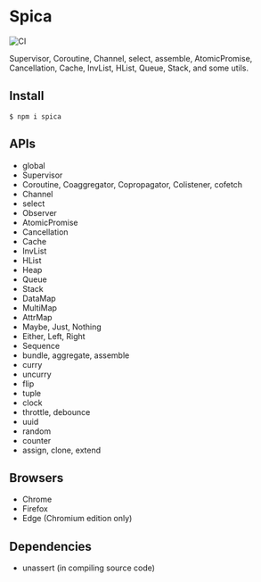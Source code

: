 # Spica

![CI](https://github.com/falsandtru/spica/workflows/CI/badge.svg)

Supervisor, Coroutine, Channel, select, assemble, AtomicPromise, Cancellation, Cache, InvList, HList, Queue, Stack, and some utils.

## Install

```
$ npm i spica
```

## APIs

- global
- Supervisor
- Coroutine, Coaggregator, Copropagator, Colistener, cofetch
- Channel
- select
- Observer
- AtomicPromise
- Cancellation
- Cache
- InvList
- HList
- Heap
- Queue
- Stack
- DataMap
- MultiMap
- AttrMap
- Maybe, Just, Nothing
- Either, Left, Right
- Sequence
- bundle, aggregate, assemble
- curry
- uncurry
- flip
- tuple
- clock
- throttle, debounce
- uuid
- random
- counter
- assign, clone, extend

## Browsers

- Chrome
- Firefox
- Edge (Chromium edition only)

## Dependencies

- unassert (in compiling source code)

